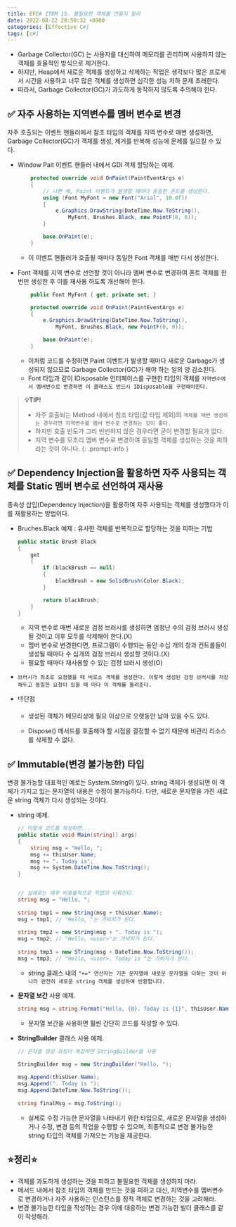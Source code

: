 ```yaml
---
title: EFC# ITEM 15. 불필요한 객체를 만들지 말라
date: 2022-08-22 20:50:32 +0900
categories: [Effective C#]
tags: [c#]
---
```



- Garbage Collector(GC) 는 사용자를 대신하여 메모리를 관리하며 사용하지 않는 객체를 효율적인 방식으로 제거한다.
- 하지만, Heap에서 새로운 객체를 생성하고 삭제하는 작업은 생각보다 많은 프로세서 시간을 사용하고 너무 많은 객체를 생성하면 심각한 성능 저하 문제 초래한다.
- 따라서, Garbage Collector(GC)가 과도하게 동작하지 않도록 주의해야 한다.



## ✅ 자주 사용하는 지역변수를 멤버 변수로 변경

자주 호출되는 이벤트 핸들러에서 참조 타입의 객체를 지역 변수로 매번 생성하면, Garbage Collector(GC)가 객체를 생성, 제거를 반복해 성능에 문제를 일으킬 수 있다.

- Window Pait 이벤트 핸들러 내에서 GDI 객체 할당하는 예제.

    ```csharp
        protected override void OnPaint(PaintEventArgs e)
        {
            // 나쁜 예, Paint 이벤트가 발생할 때마다 동일한 폰트를 생성한다.
            using (Font MyFont = new Font("Arial", 10.0f))
            {
                e.Graphics.DrawString(DateTime.Now.ToString(),
                    MyFont, Brushes.Black, new PointF(0, 0));
            }
    
            base.OnPaint(e);
        }
    ```
    - 이 이벤트 핸들러가 호출될 때마다 동일한 Font 객체를 매번 다시 생성한다.

- Font 객체를 지역 변수로 선언할 것이 아니라 멤버 변수로 변경하여 폰트 객체를 한번만 생성한 후 이를 재사용 하도록 개선해야 한다.

    ```csharp
        public Font MyFont { get; private set; }
    
        protected override void OnPaint(PaintEventArgs e)
        {
            e.Graphics.DrawString(DateTime.Now.ToString(),
                MyFont, Brushes.Black, new PointF(0, 0));
    
            base.OnPaint(e);
        }
    ```

    - 이처럼 코드를 수정하면 Paint 이벤트가 발생할 때마다 새로운 Garbage가 생성되지 않으므로 Garbage Collector(GC)가 해야 하는 일의 양 감소된다.
    - Font 타입과 같이 IDisposable 인터페이스를 구현한 타입의 객체를 `지역변수에서 멤버변수로 변경하면 이 클래스도 반드시 IDisposable을 구현해야한다.` 

> **💡TIP!**
>
> - 자주 호출되는 Method 내에서 참조 타입(값 타입 제외)의 `객체를 매번 생성하는 경우라면 지역변수를 멤버 변수로 변경하는 것이 좋다.`
> - 하지만 호출 빈도가 그리 빈번하지 않은 경우라면 굳이 변경할 필요가 없다.
> - 지역 변수를 모조리 멤버 변수로 변경하여 동일할 객체를 생성하는 것을 피하라는 것이 아니다.
{: .prompt-info }

## ✅ Dependency Injection을 활용하면 자주 사용되는 객체를 Static 멤버 변수로 선언하여 재사용

종속성 삽입(Dependency Injection)을 활용하여 자주 사용되는 객체를 생성했다가 이를 재활용하는 방법이다.

- Bruches.Black 예제 : 유사한 객체를 반복적으로 할당하는 것을 피하는 기법

  ```csharp
  public static Brush Black
  {
      get
      {
          if (blackBrush == null)
          {
              blackBrush = new SolidBrush(Color.Black);
          }
  
          return blackBrush;
      }
  }
  ```

  - 지역 변수로 매번 새로운 검정 브러시를 생성하면 엄청난 수의 검정 브러시 생성될 것이고 이후 모두를 삭제해야 한다.(X)
  - 멤버 변수로 변경한다면, 프로그램이 수행되는 동안 수십 개의 창과 컨트롤들이 생성될 때마다 수 십개의 검정 브러시 생성할 것이다.(X)
  - 필요할 때마다 재사용할 수 있는 검정 브러시 생성(O)

- `브러시가 최초로 요청했을 때 비로소 객체를 생성한다. 이렇게 생성된 검정 브러시를 저장해두고 동일한 요청이 있을 때 마다 이 객체를 돌려준다.`

- 👎단점

  - 생성된 객체가 메모리상에 필요 이상으로 오랫동안 남아 있을 수도 있다.

  - Dispose() 메서드를 호출해야 할 시점을 결정할 수 없기 때문에 비관리 리소스를 삭제할 수 없다.

    

## ✅ Immutable(변경 불가능한) 타입

변경 불가능할 대표적인 예로는 System.String이 있다. string 객체가 생성되면 이 객체가 가지고 있는 문자열의 내용은 수정이 불가능하다. 다만, 새로운 문자열을 가진 새로운 string 객체가 다시 생성되는 것이다.

- string 예제.

  ```csharp
  // 이렇게 코드를 작성하면...
  public static void Main(string[] args)
  {
      string msg = "Hello, ";
      msg += thisUser.Name;
      msg += ". Today is";
      msg += System.DateTime.Now.ToString();
  }
  
  
  // 실제로는 매우 비효율적으로 작업이 이뤄진다.
  string msg = "Hello, ";
    
  string tmp1 = new String(msg + thisUser.Name);
  msg = tmp1; // "Hello, "는 가비지가 된다.
    
  string tmp2 = new String(msg + ". Today is ");
  msg = tmp2; // "Hello, <user>"는 가비지가 된다.
    
  string tmp3 = new STring(msg + DateTime.Now.ToString());
  msg = tmp3; // "Hello, <user>. Today is "는 가비지가 된다.
  ```

  - string 클래스 내의 `"+=" 연산자는 기존 문자열에 새로운 문자열을 더하는 것이 아니라 완전히 새로운 string 객체를 생성하여 반환합니다.`

- **문자열 보간** 사용 예제.

  ```csharp
  string msg = string.Format("Hello, {0}. Today is {1}", thisUser.Name, DateTime.Now.ToString());
  ```

  - 문자열 보간을 사용하면 훨씬 간단히 코드를 작성할 수 있다.

- **StringBuilder** 클래스 사용 예제.

  ```csharp
  // 문자열 생성 과정이 복잡하면 StringBuilder를 사용
  
  StringBuilder msg = new StringBuilder("Hello, ");
    
  msg.Append(thisUser.Name);
  msg.Append(". Today is ");
  msg.Append(DateTime.Now.ToString());
    
  string finalMsg = msg.ToString(); 
  ```

  - 실제로 수정 가능한 문자열을 나타내기 위한 타입으로, 새로운 문자열을 생성하거나 수정, 변경 등의 작업을 수행할 수 있으며, 최종적으로 변경 불가능한 string 타입의 객체를 가져오는 기능을 제공한다.



## ⭐정리⭐

- 객체를 과도하게 생성하는 것을 피하고 불필요한 객체를 생성하지 마라.
- 메서드 내에서 참조 타입의 객체를 만드는 것을 피하고 대신, 지역변수를 멤버변수로 변경하거나 자주 사용하는 인스턴스를 정적 객체로 변경하는 것을 고려해라.
- 변경 불가능한 타입을 작성하는 경우 이에 대응하는 변경 가능한 빌더 클래스를 같이 작성해라.
